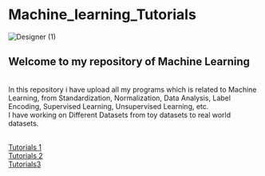 # Machine_learning_Tutorials
![Designer (1)](https://github.com/geetanshudev/Machine_learn_proj/assets/119582068/ae900100-ac68-4f2a-95fb-e0f8291db530)

<h2>Welcome to my repository of Machine Learning</h2> <br>
<div>
  In this repository i have upload all my programs which is related to Machine Learning, from Standardization, Normalization, Data Analysis, Label Encoding, Supervised Learning, Unsupervised 
  Learning, etc. <br>
  I have working on Different Datasets from toy datasets to real world datasets.
</div> <br>

<a href="https://www.geeksforgeeks.org/machine-learning-algorithms/">Tutorials 1 </a> <br>
<a href="https://www.educative.io/blog/scikit-learn-cheat-sheet-classification-regression-methods">Tutorials 2</a> <br>
<a href="https://www.turing.com/kb/scikit-learn-cheatsheet-methods-for-classification-and-regression">Tutorials3</a>  <br>
